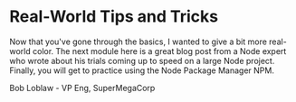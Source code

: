 # Real-World Tips and Tricks

Now that you've gone through the basics, I wanted to give a bit more real-world color. The next module here is a great blog post from a Node expert who wrote about his trials coming up to speed on a large Node project. Finally, you will get to practice using the Node Package Manager NPM.  

Bob Loblaw - VP Eng, SuperMegaCorp
